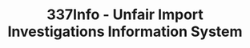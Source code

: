 ---
bigquery: https://console.cloud.google.com/bigquery?p=patents-public-data&d=usitc_investigations&page=dataset&project=sheets-management-319211
citation: US International Trade Commission 337Info Unfair Import Investigations Information
  System
contributors: US International Trade Comission
cost: None
description: US International Trade Commission 337Info Unfair Import Investigations
  Information System contains data on investigations done under Section 337. Section
  337 declares the infringement of certain statutory intellectual property rights
  and other forms of unfair competition in import trade to be unlawful practices.
  Most Section 337 investigations involve allegations of patent or registered trademark
  infringement.
documentation: FAQ and tutorial available on the site
last_edit: Mon, 04 Apr 2022 19:10:40 GMT
location: https://pubapps2.usitc.gov/337external/
maintained_by: US International Trade Comission
schema_fields: '[''dateComplaintFiled'', ''patentNumber'', ''issueDateOtherNonFinal'',
  ''finalDetViolation'', ''currentStatus'', ''internalRemand'', ''finalIdOnViolationIssue'',
  ''actualEndDateEvidHear'', ''invUnfairAct'', ''publication_number'', ''gcAttorney'',
  ''scheduledStartDateEvidHear'', ''trademarkNumbers'', ''markmanHearing'', ''docketNo'',
  ''cafcAppeals'', ''title'', ''copyrightNumbers'', ''finalDetNoViolation'', ''investigationTermDate'',
  ''investigationType'', ''teoProceedingInvolved'', ''finalIdOnViolationDue'', ''dateOfPublicationFrNotice'',
  ''endDateMarkmanHearing'', ''startDateMarkmanHearing'', ''ouiiParticipation'', ''id'',
  ''actualStartDateEvidHear'', ''teoIdIssueDate'', ''reportingRequirements'', ''patentNumbers'',
  ''dateCreated'', ''ouiiAttorney'', ''complainant'', ''aljAssigned'', ''teoReliefGranted'',
  ''scheduledEndDateEvidHear'', ''teoIdDueDate'', ''currentActiveALJ'', ''lastUpdated'',
  ''htsNumbers'', ''investigationNo'', ''targetDate'', ''respondent'']'
shortname: unfair_import_investigations
tags:
- import
- legal
- trade
timeframe: 2008-2021 (prior to 2008 downloadable as a JSON file)
title: 337Info - Unfair Import Investigations Information System
uuid: 2721f5ec-e599-4890-9265-9706719fc71e
---